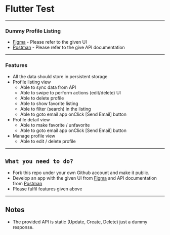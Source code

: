 # Flutter Test
----
### Dummy Profile Listing
- [Figma] - Please refer to the given UI
- [Postman] - Please refer to the give API documentation
----
### Features
- All the data should store in persistent storage
- Profile listing view
    - Able to sync data from API
    - Able to swipe to perform actions (edit/delete) UI
    - Able to delete profile
    - Able to show favorite listing
    - Able to filter (search) in the listing
    - Able to goto email app onClick [Send Email] button
- Profile detail view
    - Able to make favorite / unfavorite
    - Able to goto email app onClick [Send Email] button
- Manage profile view
    - Able to edit / delete profile

----
## `What you need to do?`
- Fork this repo under your own Github account and make it public.
- Develop an app with the given UI from [Figma] and API documentation from [Postman]
- Please fulfil features given above

____
## Notes
- The provided API is static (Update, Create, Delete) just a dummy response. 


[//]: # (These are reference links used in the body of this note and get stripped out when the markdown processor does its job. There is no need to format nicely because it shouldn't be seen. Thanks SO - http://stackoverflow.com/questions/4823468/store-comments-in-markdown-syntax)
    
   [Figma]: <https://www.figma.com/file/8vLosaoZAzn31yL9CuDLGp/Flutter-mockup-UI?node-id=0%3A1>
   [Postman]: <https://documenter.getpostman.com/view/9635545/UVREkQNr>
